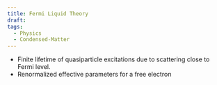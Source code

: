 ```yaml
---
title: Fermi Liquid Theory
draft: 
tags:
  - Physics
  - Condensed-Matter
---
```

- Finite lifetime of quasiparticle excitations due to scattering close to Fermi level.
- Renormalized effective parameters for a free electron